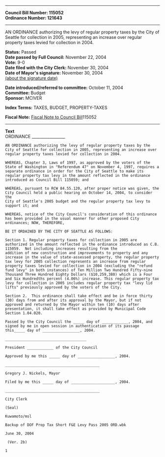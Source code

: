 * * * * *  
  
**Council Bill Number: [](#h0)[](#h2)115052**   
**Ordinance Number: 121643**  
  
* * * * *  
  
AN ORDINANCE authorizing the levy of regular property taxes by the City of Seattle for collection in 2005, representing an increase over regular property taxes levied for collection in 2004.  
  
**Status:** Passed   
**Date passed by Full Council:** November 22, 2004   
**Vote:** 9-0   
**Date filed with the City Clerk:** November 30, 2004   
**Date of Mayor's signature:** November 30, 2004   
[(about the signature date)](/~public/approvaldate.htm)   
  
  
**Date introduced/referred to committee:** October 11, 2004   
**Committee:** Budget   
**Sponsor:** MCIVER   
  
**Index Terms:** TAXES, BUDGET, PROPERTY-TAXES  
  
**Fiscal Note:** [Fiscal Note to Council Bill](http://clerk.seattle.gov/~public/fnote/115052.htm)[](#h1)[](#h3)115052  
  
* * * * *  
  
**Text**  
    ORDINANCE _________________  
  
    AN ORDINANCE authorizing the levy of regular property taxes by the  
    City of Seattle for collection in 2005, representing an increase over  
    regular property taxes levied for collection in 2004.  
  
    WHEREAS, Chapter 3, Laws of 1997, as approved by the voters of the  
    State of Washington in "Referendum 47" on November 4, 1997, requires a  
    separate ordinance in order for the City of Seattle to make its  
    regular property tax levy in the amount reflected in the ordinance  
    introduced as Council Bill 115059; and  
  
    WHEREAS, pursuant to RCW 84.55.120, after proper notice was given, the  
    City Council held a public hearing on October 14, 2004, to consider the  
    City of Seattle's 2005 budget and the regular property tax levy to  
    support it; and  
  
    WHEREAS, notice of the City Council's consideration of this ordinance  
    has been provided in the usual manner for other proposed City  
    ordinances; NOW, THEREFORE,  
  
    BE IT ORDAINED BY THE CITY OF SEATTLE AS FOLLOWS:  
  
    Section 1. Regular property taxes for collection in 2005 are  
    authorized in the amount reflected in the ordinance introduced as C.B.  
    115059.  Not including increases resulting from the  
    addition of new construction and improvements to property and any  
    increase in the value of state-assessed property, the regular property  
    tax levy for 2005 collection represents an increase from regular  
    property taxes levied for collection in 2004 (excluding the "refund  
    fund levy" in both instances) of Ten Million Two Hundred Fifty-nine  
    Thousand Three Hundred Eighty Dollars ($10,259,380) which is a Four  
    and Six Hundredths percent (4.06%) increase. This regular property tax  
    levy for collection in 2005 includes regular property tax "levy lid  
    lifts" previously approved by the voters of the City.  
  
    Section 2.  This ordinance shall take effect and be in force thirty  
    (30) days from and after its approval by the Mayor, but if not  
    approved and returned by the Mayor within ten (10) days after  
    presentation, it shall take effect as provided by Municipal Code  
    Section 1.04.020.  
  
    Passed by the City Council the _____ day of ____________, 2004, and  
    signed by me in open session in authentication of its passage  
    this_____ day of _________________, 2004.  
  
    _____________________________________  
  
    President ____________ of the City Council  
  
    Approved by me this _____ day of _________________, 2004.  
  
    ___________________________________________  
  
    Gregory J. Nickels, Mayor  
  
    Filed by me this _____ day of ____________________, 2004.  
  
    ___________________________________________  
  
    City Clerk  
  
    (Seal)  
  
    Kuwamoto/msl  
  
    Backup of DOF Prop Tax Short F&E Levy Pass 2005 ORD.wbk  
  
    June 30, 2004  
  
     (Ver. 2b)  
  
    1  
